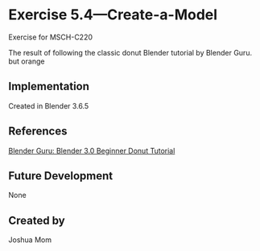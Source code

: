# Exercise 5.4—Create-a-Model

Exercise for MSCH-C220

The result of following the classic donut Blender tutorial by Blender Guru.
but orange
## Implementation

Created in Blender 3.6.5
## References

[Blender Guru: Blender 3.0 Beginner Donut Tutorial](https://www.youtube.com/watch?v=nIoXOplUvAw&list=PLjEaoINr3zgFX8ZsChQVQsuDSjEqdWMAD)

## Future Development

None

## Created by 

Joshua Mom
